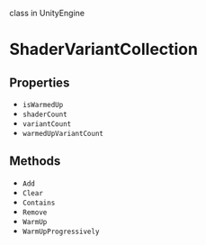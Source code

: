 class in UnityEngine
# ShaderVariantCollection

## Properties
- `isWarmedUp`
- `shaderCount`
- `variantCount`
- `warmedUpVariantCount`
## Methods
- `Add`
- `Clear`
- `Contains`
- `Remove`
- `WarmUp`
- `WarmUpProgressively`

